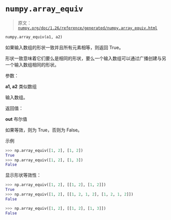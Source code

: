 # `numpy.array_equiv`

> 原文：[`numpy.org/doc/1.26/reference/generated/numpy.array_equiv.html`](https://numpy.org/doc/1.26/reference/generated/numpy.array_equiv.html)

```py
numpy.array_equiv(a1, a2)
```

如果输入数组的形状一致并且所有元素相等，则返回 True。

形状一致意味着它们要么是相同的形状，要么一个输入数组可以通过广播创建与另一个输入数组相同的形状。

参数：

**a1, a2** 类似数组

输入数组。

返回值：

**out** 布尔值

如果等效，则为 True，否则为 False。

示例

```py
>>> np.array_equiv([1, 2], [1, 2])
True
>>> np.array_equiv([1, 2], [1, 3])
False 
```

显示形状等效性：

```py
>>> np.array_equiv([1, 2], [[1, 2], [1, 2]])
True
>>> np.array_equiv([1, 2], [[1, 2, 1, 2], [1, 2, 1, 2]])
False 
```

```py
>>> np.array_equiv([1, 2], [[1, 2], [1, 3]])
False 
```
